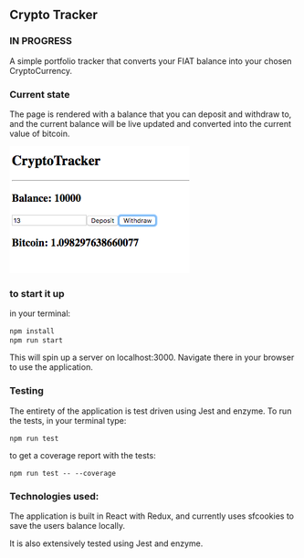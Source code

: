 ## Crypto Tracker

### IN PROGRESS

A simple portfolio tracker that converts your FIAT balance into your chosen CryptoCurrency.

### Current state

The page is rendered with a balance that you can deposit and withdraw to, and the current balance will be live updated and converted into the current value of bitcoin.

![Alpha version (current)](./public/cryptotracker-alpha.png)

### to start it up

in your terminal:

```
npm install
npm run start
```

This will spin up a server on localhost:3000. Navigate there in your browser to use the application.

### Testing

The entirety of the application is test driven using Jest and enzyme. To run the tests, in your terminal type:

```
npm run test
```

to get a coverage report with the tests:

```
npm run test -- --coverage
```

### Technologies used:

The application is built in React with Redux, and currently uses sfcookies to save the users balance locally.

It is also extensively tested using Jest and enzyme.
